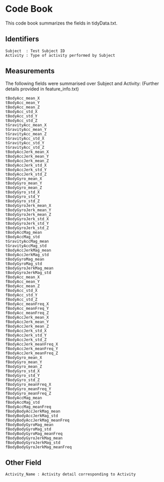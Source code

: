 # Code Book

This code book summarizes the fields in tidyData.txt.

## Identifiers
    
    Subject  : Test Subject ID
    Activity : Type of activity performed by Subject 


## Measurements

The following fields were summarised over Subject and Activity: (Further details provided in feature_info.txt)
    
    tBodyAcc_mean_X
    tBodyAcc_mean_Y
    tBodyAcc_mean_Z
    tBodyAcc_std_X
    tBodyAcc_std_Y
    tBodyAcc_std_Z
    tGravityAcc_mean_X
    tGravityAcc_mean_Y
    tGravityAcc_mean_Z
    tGravityAcc_std_X
    tGravityAcc_std_Y
    tGravityAcc_std_Z
    tBodyAccJerk_mean_X
    tBodyAccJerk_mean_Y
    tBodyAccJerk_mean_Z
    tBodyAccJerk_std_X
    tBodyAccJerk_std_Y
    tBodyAccJerk_std_Z
    tBodyGyro_mean_X
    tBodyGyro_mean_Y
    tBodyGyro_mean_Z
    tBodyGyro_std_X
    tBodyGyro_std_Y
    tBodyGyro_std_Z
    tBodyGyroJerk_mean_X
    tBodyGyroJerk_mean_Y
    tBodyGyroJerk_mean_Z
    tBodyGyroJerk_std_X
    tBodyGyroJerk_std_Y
    tBodyGyroJerk_std_Z
    tBodyAccMag_mean
    tBodyAccMag_std
    tGravityAccMag_mean
    tGravityAccMag_std
    tBodyAccJerkMag_mean
    tBodyAccJerkMag_std
    tBodyGyroMag_mean
    tBodyGyroMag_std
    tBodyGyroJerkMag_mean
    tBodyGyroJerkMag_std
    fBodyAcc_mean_X
    fBodyAcc_mean_Y
    fBodyAcc_mean_Z
    fBodyAcc_std_X
    fBodyAcc_std_Y
    fBodyAcc_std_Z
    fBodyAcc_meanFreq_X
    fBodyAcc_meanFreq_Y
    fBodyAcc_meanFreq_Z
    fBodyAccJerk_mean_X
    fBodyAccJerk_mean_Y
    fBodyAccJerk_mean_Z
    fBodyAccJerk_std_X
    fBodyAccJerk_std_Y
    fBodyAccJerk_std_Z
    fBodyAccJerk_meanFreq_X
    fBodyAccJerk_meanFreq_Y
    fBodyAccJerk_meanFreq_Z
    fBodyGyro_mean_X
    fBodyGyro_mean_Y
    fBodyGyro_mean_Z
    fBodyGyro_std_X
    fBodyGyro_std_Y
    fBodyGyro_std_Z
    fBodyGyro_meanFreq_X
    fBodyGyro_meanFreq_Y
    fBodyGyro_meanFreq_Z
    fBodyAccMag_mean
    fBodyAccMag_std
    fBodyAccMag_meanFreq
    fBodyBodyAccJerkMag_mean
    fBodyBodyAccJerkMag_std
    fBodyBodyAccJerkMag_meanFreq
    fBodyBodyGyroMag_mean
    fBodyBodyGyroMag_std
    fBodyBodyGyroMag_meanFreq
    fBodyBodyGyroJerkMag_mean
    fBodyBodyGyroJerkMag_std
    fBodyBodyGyroJerkMag_meanFreq

## Other Field

    Activity_Name : Activity detail corresponding to Activity
